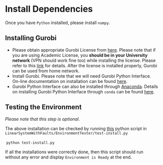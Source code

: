 # Install Dependencies

Once you have `Python` installed, please install `numpy`.



## Installing Gurobi

* Please obtain appropriate Gurobi License from [here](http://www.gurobi.com/downloads/licenses/license-center). Please note that if you are using Academic License, you **should be in your University network** (VPN should work fine too) while installing the license. Please refer to this [link](https://www.gurobi.com/documentation/8.1/quickstart_windows/academic_validation.html) for details. After the license is installed properly, Gurobi can be used from home network.
* Install Gurobi. Please note that we will need Gurobi Python Interface. On-line documentation on installation can be found [here](http://www.gurobi.com/documentation/).
* Gurobi Python Interface can also be installed through [Anaconda](https://www.anaconda.com/). Details on installing Gurobi Python Interface through `conda` can be found [here](https://www.gurobi.com/documentation/8.1/quickstart_mac/installing_the_anaconda_py.html#section:Anaconda).



## Testing the Environment

_Please note that this step is optional_.

The above installation can be checked by running [this](https://github.com/bineet-coderep/Robust_Reach_Set_Computation/blob/refactoring/LinearSystemsWithFaults/EnvironmentTester/test-install.py) python script in `LinearSystemWithFaults/EnvironmentTester/test-install.py`

​	`python test-install.py`

If all the installations were correctly done, then this script should run without any error and display `Environment is Ready` at the end.